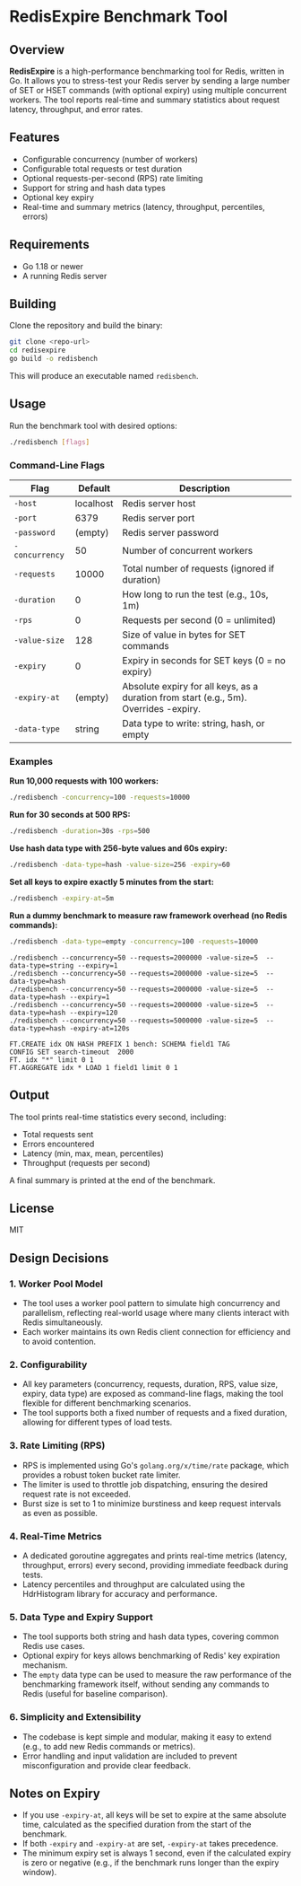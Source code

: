 # RedisExpire Benchmark Tool

## Overview

**RedisExpire** is a high-performance benchmarking tool for Redis, written in Go. It allows you to stress-test your Redis server by sending a large number of SET or HSET commands (with optional expiry) using multiple concurrent workers. The tool reports real-time and summary statistics about request latency, throughput, and error rates.

## Features
- Configurable concurrency (number of workers)
- Configurable total requests or test duration
- Optional requests-per-second (RPS) rate limiting
- Support for string and hash data types
- Optional key expiry
- Real-time and summary metrics (latency, throughput, percentiles, errors)

## Requirements
- Go 1.18 or newer
- A running Redis server

## Building

Clone the repository and build the binary:

```sh
git clone <repo-url>
cd redisexpire
go build -o redisbench
```

This will produce an executable named `redisbench`.

## Usage

Run the benchmark tool with desired options:

```sh
./redisbench [flags]
```

### Command-Line Flags

| Flag           | Default     | Description                                      |
| -------------- | ----------- | ------------------------------------------------ |
| `-host`        | localhost   | Redis server host                                |
| `-port`        | 6379        | Redis server port                                |
| `-password`    | (empty)     | Redis server password                            |
| `-concurrency` | 50          | Number of concurrent workers                     |
| `-requests`    | 10000       | Total number of requests (ignored if duration)   |
| `-duration`    | 0           | How long to run the test (e.g., 10s, 1m)         |
| `-rps`         | 0           | Requests per second (0 = unlimited)              |
| `-value-size`  | 128         | Size of value in bytes for SET commands          |
| `-expiry`      | 0           | Expiry in seconds for SET keys (0 = no expiry)   |
| `-expiry-at`   | (empty)     | Absolute expiry for all keys, as a duration from start (e.g., 5m). Overrides -expiry. |
| `-data-type`   | string      | Data type to write: string, hash, or empty        |

### Examples

**Run 10,000 requests with 100 workers:**
```sh
./redisbench -concurrency=100 -requests=10000
```

**Run for 30 seconds at 500 RPS:**
```sh
./redisbench -duration=30s -rps=500
```

**Use hash data type with 256-byte values and 60s expiry:**
```sh
./redisbench -data-type=hash -value-size=256 -expiry=60
```

**Set all keys to expire exactly 5 minutes from the start:**
```sh
./redisbench -expiry-at=5m
```

**Run a dummy benchmark to measure raw framework overhead (no Redis commands):**
```sh
./redisbench -data-type=empty -concurrency=100 -requests=10000
```

```
./redisbench --concurrency=50 --requests=2000000 -value-size=5  --data-type=string --expiry=1
./redisbench --concurrency=50 --requests=2000000 -value-size=5  --data-type=hash 
./redisbench --concurrency=50 --requests=2000000 -value-size=5  --data-type=hash --expiry=1
./redisbench --concurrency=50 --requests=2000000 -value-size=5  --data-type=hash --expiry=120
./redisbench --concurrency=50 --requests=5000000 -value-size=5  --data-type=hash -expiry-at=120s
```

```
FT.CREATE idx ON HASH PREFIX 1 bench: SCHEMA field1 TAG
CONFIG SET search-timeout  2000
FT. idx "*" limit 0 1
FT.AGGREGATE idx * LOAD 1 field1 limit 0 1
```

## Output

The tool prints real-time statistics every second, including:
- Total requests sent
- Errors encountered
- Latency (min, max, mean, percentiles)
- Throughput (requests per second)

A final summary is printed at the end of the benchmark.

## License

MIT 

## Design Decisions

### 1. Worker Pool Model
- The tool uses a worker pool pattern to simulate high concurrency and parallelism, reflecting real-world usage where many clients interact with Redis simultaneously.
- Each worker maintains its own Redis client connection for efficiency and to avoid contention.

### 2. Configurability
- All key parameters (concurrency, requests, duration, RPS, value size, expiry, data type) are exposed as command-line flags, making the tool flexible for different benchmarking scenarios.
- The tool supports both a fixed number of requests and a fixed duration, allowing for different types of load tests.

### 3. Rate Limiting (RPS)
- RPS is implemented using Go's `golang.org/x/time/rate` package, which provides a robust token bucket rate limiter.
- The limiter is used to throttle job dispatching, ensuring the desired request rate is not exceeded.
- Burst size is set to 1 to minimize burstiness and keep request intervals as even as possible.

### 4. Real-Time Metrics
- A dedicated goroutine aggregates and prints real-time metrics (latency, throughput, errors) every second, providing immediate feedback during tests.
- Latency percentiles and throughput are calculated using the HdrHistogram library for accuracy and performance.

### 5. Data Type and Expiry Support
- The tool supports both string and hash data types, covering common Redis use cases.
- Optional expiry for keys allows benchmarking of Redis' key expiration mechanism.
- The `empty` data type can be used to measure the raw performance of the benchmarking framework itself, without sending any commands to Redis (useful for baseline comparison).

### 6. Simplicity and Extensibility
- The codebase is kept simple and modular, making it easy to extend (e.g., to add new Redis commands or metrics).
- Error handling and input validation are included to prevent misconfiguration and provide clear feedback.

## Notes on Expiry

- If you use `-expiry-at`, all keys will be set to expire at the same absolute time, calculated as the specified duration from the start of the benchmark.
- If both `-expiry` and `-expiry-at` are set, `-expiry-at` takes precedence.
- The minimum expiry set is always 1 second, even if the calculated expiry is zero or negative (e.g., if the benchmark runs longer than the expiry window). 
